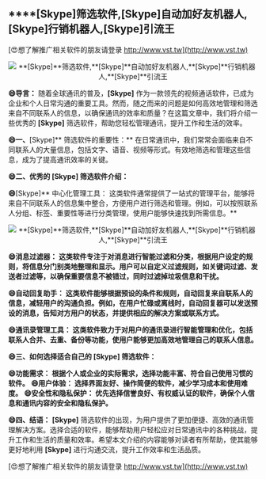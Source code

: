 ## ****[Skype]**筛选软件,**[Skype]**自动加好友机器人,**[Skype]**行销机器人,**[Skype]**引流王**

[😍想了解推广相关软件的朋友请登录 http://www.vst.tw](http://www.vst.tw)

 <center><img src="https://vst.tw/MP4/tuiguang/png/4.png" alt="**[Skype]**筛选软件,**[Skype]**自动加好友机器人,**[Skype]**行销机器人,**[Skype]**引流王"></center>

**😄导言：**
随着全球通讯的普及，**[Skype]** 作为一款领先的视频通话软件，已成为企业和个人日常沟通的重要工具。然而，随之而来的问题是如何高效地管理和筛选来自不同联系人的信息，以确保通讯的效率和质量？在这篇文章中，我们将介绍一些优秀的 **[Skype]** 筛选软件，帮助您轻松管理通讯，提升工作和生活的效率。

**😄一、**[Skype]** 筛选软件的重要性：**
在日常通讯中，我们常常会面临来自不同联系人的大量信息，包括文字、语音、视频等形式。有效地筛选和管理这些信息，成为了提高通讯效率的关键。

**😄二、优秀的 **[Skype]** 筛选软件介绍：**

**😄**[Skype]** 中心化管理工具： 这类软件通常提供了一站式的管理平台，能够将来自不同联系人的信息集中整合，方便用户进行筛选和管理。例如，可以按照联系人分组、标签、重要性等进行分类管理，使用户能够快速找到所需信息。**

 <center><img src="https://vst.tw/MP4/tuiguang/png/5.png" alt="**[Skype]**筛选软件,**[Skype]**自动加好友机器人,**[Skype]**行销机器人,**[Skype]**引流王"></center>

**😄消息过滤器： 这类软件专注于对消息进行智能过滤和分类，根据用户设定的规则，将信息分门别类地整理和显示。用户可以自定义过滤规则，如关键词过滤、发送者过滤等，以确保重要信息不被错过，同时过滤掉垃圾信息和干扰。**

**😄自动回复助手： 这类软件能够根据预设的条件和规则，自动回复来自联系人的信息，减轻用户的沟通负担。例如，在用户忙碌或离线时，自动回复器可以发送预设的消息，告知对方用户的状态，并提供相应的解决方案或联系方式。**

**😄通讯录管理工具： 这类软件致力于对用户的通讯录进行智能管理和优化，包括联系人合并、去重、备份等功能，使用户能够更加高效地管理自己的联系人信息。**

**😄三、如何选择适合自己的 **[Skype]** 筛选软件：**

**😄功能需求： 根据个人或企业的实际需求，选择功能丰富、符合自己使用习惯的软件。**
**😄用户体验： 选择界面友好、操作简便的软件，减少学习成本和使用难度。**
**😄安全性和隐私保护： 优先选择信誉良好、有权威认证的软件，确保个人信息和通讯内容的安全和隐私保护。**

**😄四、结语：**
**[Skype]** 筛选软件的出现，为用户提供了更加便捷、高效的通讯管理解决方案。选择合适的软件，能够帮助用户轻松应对日常通讯中的各种挑战，提升工作和生活的质量和效率。希望本文介绍的内容能够对读者有所帮助，使其能够更好地利用 **[Skype]** 进行沟通交流，提升工作效率和生活品质。

[😍想了解推广相关软件的朋友请登录 http://www.vst.tw](http://www.vst.tw)



